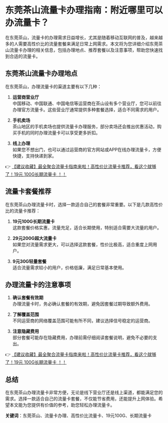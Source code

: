 # 东莞茶山流量卡办理指南：附近哪里可以办流量卡？

在东莞茶山，流量卡的办理需求日益增长，尤其是随着移动互联网的普及，越来越多的人需要高性价比的流量套餐来满足日常上网需求。本文将为您详细介绍东莞茶山流量卡办理的相关信息，包括办理地点、推荐套餐以及注意事项，帮助您快速找到合适的流量卡。

## 东莞茶山流量卡办理地点

在东莞茶山，办理流量卡的渠道主要有以下几种：

1. **运营商营业厅**  
   中国移动、中国联通、中国电信等运营商在茶山设有多个营业厅，您可以前往办理官方流量卡。这些营业厅通常提供多种套餐选择，适合不同需求的用户。

2. **手机卖场**  
   茶山地区的手机卖场也提供流量卡办理服务，部分卖场还会推出优惠活动，购买手机的同时办理流量卡可以享受更多折扣。

3. **线上办理**  
   如果您不想出门，也可以通过运营商的官方网站或APP在线办理流量卡，方便快捷，支持快递到家。

👉 [【建议收藏】最全聚合流量卡指南来啦！高性价比流量卡推荐，看这个就够了！19元 100G长期流量卡 ！！](https://bit.ly/Liuliangka)

## 流量卡套餐推荐

在东莞茶山办理流量卡时，选择一款适合自己的套餐非常重要。以下是几款高性价比的流量卡推荐：

1. **19元100G长期流量卡**  
   这款套餐价格实惠，流量充足，适合长期使用，特别适合需要大流量的用户。

2. **29元200G超大流量卡**  
   如果您对流量需求更大，可以选择这款套餐，性价比极高，适合重度上网用户。

3. **9元30G轻量套餐**  
   适合流量需求较小的用户，价格低廉，满足日常基本使用。

## 办理流量卡的注意事项

1. **确认套餐有效期**  
   办理流量卡时，务必确认套餐的有效期，避免因套餐过期导致额外费用。

2. **了解覆盖范围**  
   不同运营商的网络覆盖范围可能有所不同，建议选择信号稳定的运营商。

3. **注意隐藏费用**  
   部分套餐可能存在隐藏费用，办理前需仔细阅读套餐说明，避免不必要的支出。

👉 [【建议收藏】最全聚合流量卡指南来啦！高性价比流量卡推荐，看这个就够了！19元 100G长期流量卡 ！！](https://bit.ly/Liuliangka)

## 总结

在东莞茶山办理流量卡非常方便，无论是线下营业厅还是线上渠道，都能满足您的需求。选择一款适合自己的流量卡套餐，不仅能节省费用，还能提升上网体验。希望本文能为您提供有价值的参考，助您轻松办理流量卡。

**关键词**：东莞茶山、流量卡办理、高性价比流量卡、19元100G、长期流量卡